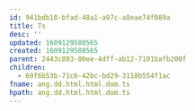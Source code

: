 ```yaml
---
id: 941bdb18-bfad-48a1-a97c-a8eae74f089a
title: Ts
desc: ''
updated: 1609129580565
created: 1609129580565
parent: 2443c803-80ee-4dff-ab12-7101bafb200f
children:
  - 69f6b53b-71c6-42bc-bd29-3118b554f1ac
fname: ang.dd.html.html.dom.ts
hpath: ang.dd.html.html.dom.ts
---
```




